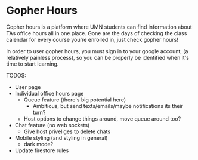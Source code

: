 # Gopher Hours

Gopher hours is a platform where UMN students can find information about
TAs office hours all in one place. Gone are the days of checking the
class calendar for every course you're enrolled in, just check
gopher hours!

In order to user gopher hours, you must sign in to your google account,
(a relatively painless process), so you can be properly be identified when it's
time to start learning.

TODOS:
* User page
* Individual office hours page
  * Queue feature (there's big potential here)
    * Ambitious, but send texts/emails/maybe notifications its their turn?
  * Host options to change things around, move queue around too?
* Chat feature (no web sockets)
  * Give host priveliges to delete chats
* Mobile styling (and styling in general)
  * dark mode?
* Update firestore rules

